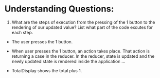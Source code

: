 # Understanding Questions:
1. What are the steps of execution from the pressing of the 1 button to the rendering of our updated value? List what part of the code excutes for each step.
* The user presses the 1 button.
* When user presses the 1 button, an action takes place. That action is returning a case in the reducer.
In the reducer, state is updated and the newly updated state is rendered inside the application
...

* TotalDisplay shows the total plus 1.
